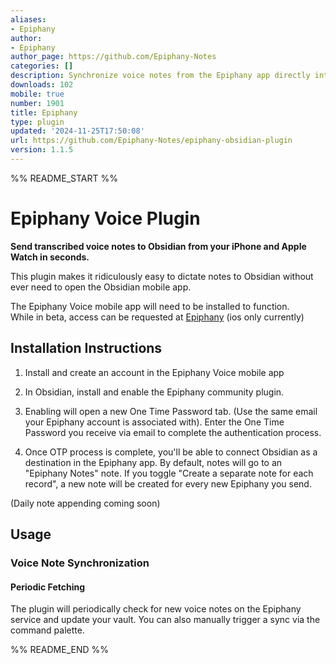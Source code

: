 ```yaml
---
aliases:
- Epiphany
author:
- Epiphany
author_page: https://github.com/Epiphany-Notes
categories: []
description: Synchronize voice notes from the Epiphany app directly into your vault
downloads: 102
mobile: true
number: 1901
title: Epiphany
type: plugin
updated: '2024-11-25T17:50:08'
url: https://github.com/Epiphany-Notes/epiphany-obsidian-plugin
version: 1.1.5
---
```


%% README_START %%

# Epiphany Voice Plugin

**Send transcribed voice notes to Obsidian from your iPhone and Apple Watch in seconds.** 

This plugin makes it ridiculously easy to dictate notes to Obsidian without ever need to open the Obsidian mobile app.

The Epiphany Voice mobile app will need to be installed to function.  
While in beta, access can be requested at [Epiphany](https://epiphanyvoice.io/)   (ios only currently)

## Installation Instructions

1. Install and create an account in the Epiphany Voice mobile app

2. In Obsidian, install and enable the Epiphany community plugin.

3. Enabling will open a new One Time Password tab. (Use the same email your Epiphany account is associated with). Enter the One Time Password you receive via email to complete the authentication process.

4. Once OTP process is complete, you'll be able to connect Obsidian as a destination in the Epiphany app.
By default, notes will go to an "Epiphany Notes" note.  If you toggle "Create a separate note for each record", a new note will be created for every new Epiphany you send.

(Daily note appending coming soon)

## Usage

### Voice Note Synchronization

#### Periodic Fetching
The plugin will periodically check for new voice notes on the Epiphany service and update your vault. You can also manually trigger a sync via the command palette.


%% README_END %%